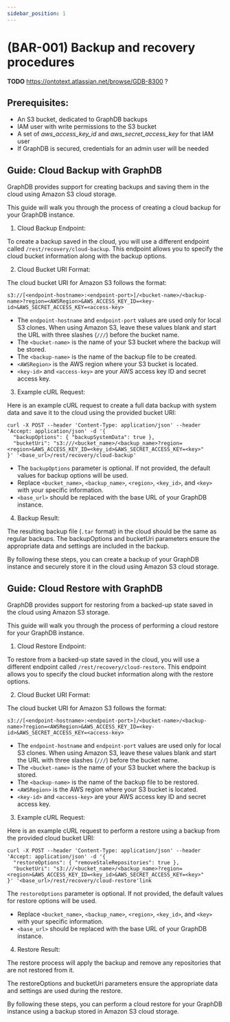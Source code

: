 ```yaml
---
sidebar_position: 1
---
```


# (BAR-001) Backup and recovery procedures

**TODO** https://ontotext.atlassian.net/browse/GDB-8300 ?

## Prerequisites:

* An S3 bucket, dedicated to GraphDB backups
* IAM user with write permissions to the S3 bucket
* A set of _aws_access_key_id_ and _aws_secret_access_key_ for that IAM user
* If GraphDB is secured, credentials for an admin user will be needed

## Guide: Cloud Backup with GraphDB

GraphDB provides support for creating backups and saving them in the cloud using Amazon S3 cloud storage.

This guide will walk you through the process of creating a cloud backup for your GraphDB instance.

1. Cloud Backup Endpoint:

To create a backup saved in the cloud, you will use a different endpoint called `/rest/recovery/cloud-backup`. 
This endpoint allows you to specify the cloud bucket information along with the backup options.

2. Cloud Bucket URI Format:

The cloud bucket URI for Amazon S3 follows the format:

```shell
s3://[<endpoint-hostname>:<endpoint-port>]/<bucket-name>/<backup-name>?region=<AWSRegion>&AWS_ACCESS_KEY_ID=<key-id>&AWS_SECRET_ACCESS_KEY=<access-key>
```

* The `endpoint-hostname` and `endpoint-port` values are used only for local S3 clones. When using Amazon S3, leave these values blank and start the URL with three slashes (`///`) before the bucket name.
* The `<bucket-name>` is the name of your S3 bucket where the backup will be stored.
* The `<backup-name>` is the name of the backup file to be created.
* `<AWSRegion>` is the AWS region where your S3 bucket is located.
* `<key-id>` and `<access-key>` are your AWS access key ID and secret access key.

3. Example cURL Request:

Here is an example cURL request to create a full data backup with system data and save it to the cloud using the provided bucket URI:
```shell
curl -X POST --header 'Content-Type: application/json' --header 'Accept: application/json' -d '{
  "backupOptions": { "backupSystemData": true },
  "bucketUri": "s3:///<bucket_name>/<backup_name>?region=<region>&AWS_ACCESS_KEY_ID=<key_id>&AWS_SECRET_ACCESS_KEY=<key>"
}' '<base_url>/rest/recovery/cloud-backup'
```

* The `backupOptions` parameter is optional. If not provided, the default values for backup options will be used.
* Replace `<bucket_name>`, `<backup_name>`, `<region>`, `<key_id>`, and `<key>` with your specific information.
* `<base_url>` should be replaced with the base URL of your GraphDB instance.

4. Backup Result:

The resulting backup file (`.tar` format) in the cloud should be the same as regular backups. The backupOptions and bucketUri parameters ensure the appropriate data and settings are included in the backup.

By following these steps, you can create a backup of your GraphDB instance and securely store it in the cloud using Amazon S3 cloud storage.

## Guide: Cloud Restore with GraphDB

GraphDB provides support for restoring from a backed-up state saved in the cloud using Amazon S3 storage.

This guide will walk you through the process of performing a cloud restore for your GraphDB instance.

1. Cloud Restore Endpoint:

To restore from a backed-up state saved in the cloud, you will use a different endpoint called `/rest/recovery/cloud-restore`.
This endpoint allows you to specify the cloud bucket information along with the restore options.

2. Cloud Bucket URI Format:

The cloud bucket URI for Amazon S3 follows the format:

```shell
s3://[<endpoint-hostname>:<endpoint-port>]/<bucket-name>/<backup-name>?region=<AWSRegion>&AWS_ACCESS_KEY_ID=<key-id>&AWS_SECRET_ACCESS_KEY=<access-key>
```

* The `endpoint-hostname` and `endpoint-port` values are used only for local S3 clones. When using Amazon S3, leave these values blank and start the URL with three slashes (`///`) before the bucket name.
* The `<bucket-name>` is the name of your S3 bucket where the backup is stored.
* The `<backup-name>` is the name of the backup file to be restored.
* `<AWSRegion>` is the AWS region where your S3 bucket is located.
* `<key-id>` and `<access-key>` are your AWS access key ID and secret access key.

3. Example cURL Request:

Here is an example cURL request to perform a restore using a backup from the provided cloud bucket URI:
```shell
curl -X POST --header 'Content-Type: application/json' --header 'Accept: application/json' -d '{
  "restoreOptions": { "removeStaleRepositories": true },
  "bucketUri": "s3:///<bucket_name>/<backup_name>?region=<region>&AWS_ACCESS_KEY_ID=<key_id>&AWS_SECRET_ACCESS_KEY=<key>"
}' '<base_url>/rest/recovery/cloud-restore'link
```

The `restoreOptions` parameter is optional. If not provided, the default values for restore options will be used.
* Replace `<bucket_name>`, `<backup_name>`, `<region>`, `<key_id>`, and `<key>` with your specific information.
* `<base_url>` should be replaced with the base URL of your GraphDB instance.

4. Restore Result:

The restore process will apply the backup and remove any repositories that are not restored from it.

The restoreOptions and bucketUri parameters ensure the appropriate data and settings are used during the restore.

By following these steps, you can perform a cloud restore for your GraphDB instance using a backup stored in Amazon S3 cloud storage.
